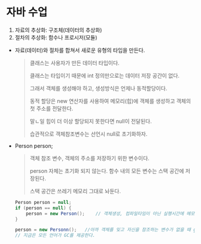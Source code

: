# 자바 수업

1. 자료의 추상화: 구조체(데이터의 추상화)
2. 절차의 추상화: 함수나 프로시저(모듈)



- 자료(데이터)와 절차를 합쳐서 새로운 유형의 타입을 만든다.

  > 클래스는 사용자가 만든 데이터 타입이다.
  >
  > 클래스는 타입이기 때문에 int 정의만으로는 데이터 저장 공간이 없다.
  >
  > 그래서 객체를 생성해야 하고, 생성방식은 언제나 동적할당이다.
  >
  > 동적 할당은 new 연산자를 사용하여 메모리(힙)에 객체를 생성하고 객체의 첫 주소를 전달한다.
  >
  > 말ㄴ일 힙이 더 이상 할당되지 못한다면 null이 전달된다.
  >
  > 습관적으로 객체참조변수는 선언시 null로 초기화하자.

- Person person;

  > 객체 참조 변수, 객체의 주소를 저장하기 위한 변수이다.
  >
  > person 자체는 초기화 되지 않는다. 함수 내의 모든 변수는 스택 공간에 저장된다.
  >
  > 스택 공간은 쓰레기 메모리 그대로 놔둔다.

  ```java
  Person person = null;
  if (person == null) {
      person = new Person();	// 객체생성, 컴파일타임이 아닌 실행시간에 메모리가 확보된다.
  }
  
  person = new Personn();	//아까 객체를 잊고 자신을 참조하는 변수가 없을 때 garbage라 부른다. GC 가 틈틈히 수거해간다.(자바의 최고 장점)
  // 지금은 모든 언어가 GC를 제공한다.
  ```

  